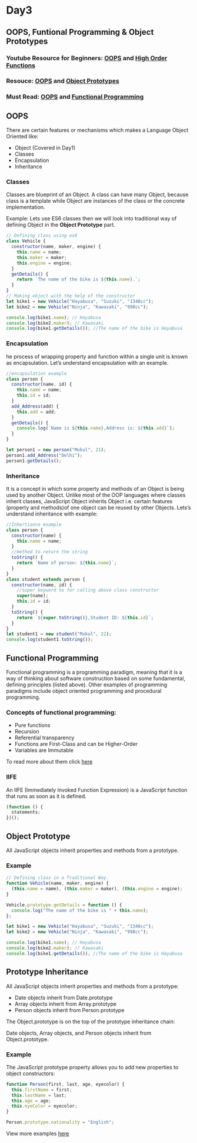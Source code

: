 # Day3

## OOPS, Funtional Programming & Object Prototypes

### Youtube Resource for Beginners: [OOPS](https://youtu.be/vDJpGenyHaA) and [High Order Functions](https://youtu.be/rRgD1yVwIvE)

### Resouce: [OOPS](https://developer.mozilla.org/en-US/docs/Learn/JavaScript/Objects/Object-oriented_JS) and [Object Prototypes](https://developer.mozilla.org/en-US/docs/Learn/JavaScript/Objects/Object_prototypes)

### Must Read: [OOPS](https://medium.com/better-programming/object-oriented-programming-in-javascript-b3bda28d3e81) and [Functional Programming](https://medium.com/@bojangbusiness/javascript-functional-programming-map-filter-and-reduce-846ff9ba492d)

## OOPS

There are certain features or mechanisms which makes a Language Object Oriented like:

- Object (Covered in Day1)
- Classes
- Encapsulation
- Inheritance

### Classes

Classes are blueprint of an Object. A class can have many Object, because class is a template while Object are instances of the class or the concrete implementation.

Example:
Lets use ES6 classes then we will look into traditional way of defining Object in the **Object Prototype** part.

```javascript
// Defining class using es6
class Vehicle {
  constructor(name, maker, engine) {
    this.name = name;
    this.maker = maker;
    this.engine = engine;
  }
  getDetails() {
    return `The name of the bike is ${this.name}.`;
  }
}
// Making object with the help of the constructor
let bike1 = new Vehicle("Hayabusa", "Suzuki", "1340cc");
let bike2 = new Vehicle("Ninja", "Kawasaki", "998cc");

console.log(bike1.name); // Hayabusa
console.log(bike2.maker); // Kawasaki
console.log(bike1.getDetails()); //The name of the bike is Hayabusa
```

### Encapsulation

he process of wrapping property and function within a single unit is known as encapsulation.
Let’s understand encapsulation with an example.

```javascript
//encapsulation example
class person {
  constructor(name, id) {
    this.name = name;
    this.id = id;
  }
  add_Address(add) {
    this.add = add;
  }
  getDetails() {
    console.log(`Name is ${this.name},Address is: ${this.add}`);
  }
}

let person1 = new person("Mukul", 21);
person1.add_Address("Delhi");
person1.getDetails();
```

### Inheritance

It is a concept in which some property and methods of an Object is being used by another Object. Unlike most of the OOP languages where classes inherit classes, JavaScript Object inherits Object i.e. certain features (property and methods)of one object can be reused by other Objects.
Lets’s understand inheritance with example:

```javascript
//Inhertiance example
class person {
  constructor(name) {
    this.name = name;
  }
  //method to return the string
  toString() {
    return `Name of person: ${this.name}`;
  }
}
class student extends person {
  constructor(name, id) {
    //super keyword to for calling above class constructor
    super(name);
    this.id = id;
  }
  toString() {
    return `${super.toString()},Student ID: ${this.id}`;
  }
}
let student1 = new student("Mukul", 22);
console.log(student1.toString());
```

## Functional Programming

Functional programming is a programming paradigm, meaning that it is a way of thinking about software construction based on some fundamental, defining principles (listed above). Other examples of programming paradigms include object oriented programming and procedural programming.

### Concepts of functional programming:

- Pure functions
- Recursion
- Referential transparency
- Functions are First-Class and can be Higher-Order
- Variables are Immutable

To read more about them click [here](https://www.geeksforgeeks.org/functional-programming-paradigm/)

### IIFE

An IIFE (Immediately Invoked Function Expression) is a JavaScript function that runs as soon as it is defined.

```javascript
(function () {
  statements;
})();
```

## Object Prototype

All JavaScript objects inherit properties and methods from a prototype.

### Example

```javascript
// Defining class in a Traditional Way.
function Vehicle(name, maker, engine) {
  (this.name = name), (this.maker = maker), (this.engine = engine);
}

Vehicle.prototype.getDetails = function () {
  console.log("The name of the bike is " + this.name);
};

let bike1 = new Vehicle("Hayabusa", "Suzuki", "1340cc");
let bike2 = new Vehicle("Ninja", "Kawasaki", "998cc");

console.log(bike1.name); // Hayabusa
console.log(bike2.maker); // Kawasaki
console.log(bike1.getDetails()); //The name of the bike is Hayabusa
```

## Prototype Inheritance

All JavaScript objects inherit properties and methods from a prototype:

- Date objects inherit from Date.prototype
- Array objects inherit from Array.prototype
- Person objects inherit from Person.prototype

The Object.prototype is on the top of the prototype inheritance chain:

Date objects, Array objects, and Person objects inherit from Object.prototype.

### Example

The JavaScript prototype property allows you to add new properties to object constructors:

```javascript
function Person(first, last, age, eyecolor) {
  this.firstName = first;
  this.lastName = last;
  this.age = age;
  this.eyeColor = eyecolor;
}

Person.prototype.nationality = "English";
```

View more examples [here](https://www.w3schools.com/js/js_object_prototypes.asp)
